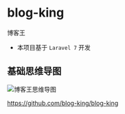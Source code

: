 # blog-king
博客王

* 本项目基于 `Laravel 7` 开发

## 基础思维导图
<img src="http://assets.processon.com/chart_image/5e665807e4b0e40bc1dafba8.png" alt="博客王思维导图" >


https://github.com/blog-king/blog-king
